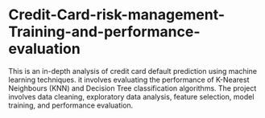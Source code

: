 # Credit-Card-risk-management-Training-and-performance-evaluation
This is an in-depth analysis of credit card default prediction using machine learning techniques. it involves evaluating the performance of K-Nearest Neighbours (KNN) and Decision Tree classification algorithms. The project involves data cleaning, exploratory data analysis, feature selection, model training, and performance evaluation.

